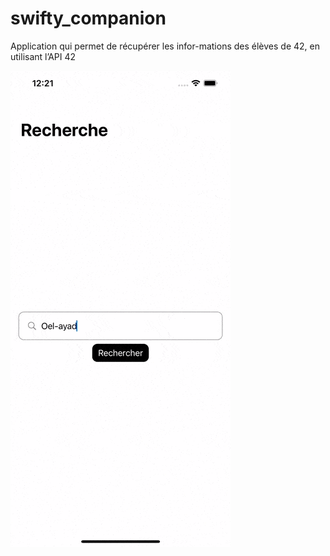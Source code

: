 # swifty_companion
Application qui permet de récupérer les infor-mations des élèves de 42, en utilisant l’API 42

![](gif/swifty.gif)
